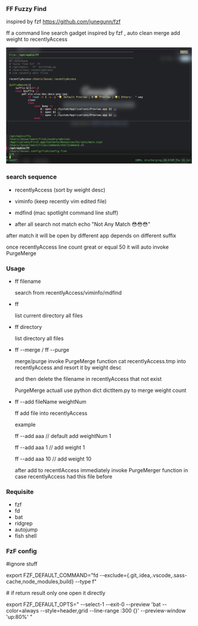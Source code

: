 ### FF Fuzzy Find 

inspired by fzf <https://github.com/junegunn/fzf> 

ff a command line search gadget inspired by fzf , auto clean merge add weight to recentlyAccess

![ff](README.assets/ff.png)

### search sequence 

- recentlyAccess (sort by weight desc)

- viminfo (keep recently vim edited file)

- mdfind (mac spotlight command line stuff)

- after all search not match echo "Not Any Match 😳😳😳"

after match it will be  open by different app depends on different suffix

once recentlyAccess line count great or equal 50 it will auto invoke PurgeMerge



### Usage

- ff filename

  search from recentlyAccess/viminfo/mdfind

  

- ff  

  list current directory all files

  

- ff directory 

  list directory all files

  

- ff --merge / ff --purge

  merge/purge invoke PurgeMerge function cat recentlyAccess.tmp into recentlyAccess  and resort it  by weight desc

  and then  delete the  filename in recentlyAccess  that not exist

  PurgeMerge actuall use python dict dictItem.py to merge weight count

  

- ff --add fileName weightNum

  ff add file into recentlyAccess 

  example 

  ff --add aaa  // default add weightNum 1

  ff --add aaa 1 // add weight 1

  ff --add aaa 10 // add weight 10

  after add to recentlAccess immediately invoke PurgeMerger function in case recentlyAccess had this file before


### Requisite

- fzf
- fd
- bat
- ridgrep
- autojump
- fish shell

### FzF config

\#ignore stuff

export FZF_DEFAULT_COMMAND="fd --exclude={.git,.idea,.vscode,.sass-cache,node_modules,build} --type f"



\# if return result only one open it directly 

export FZF_DEFAULT_OPTS=" --select-1 --exit-0  --preview 'bat --color=always --style=header,grid --line-range :300 {}' --preview-window 'up:80%' "